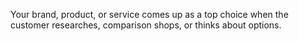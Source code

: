Your brand, product, or service comes up as a top choice when the customer researches, comparison shops, or thinks about options.
